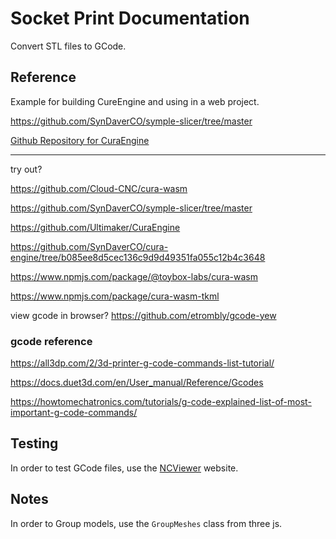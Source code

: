 # Socket Print Documentation

Convert STL files to GCode.

## Reference

Example for building CureEngine and using in a web project.

https://github.com/SynDaverCO/symple-slicer/tree/master

[Github Repository for CuraEngine](https://github.com/Ultimaker/CuraEngine)

---

try out?

https://github.com/Cloud-CNC/cura-wasm

https://github.com/SynDaverCO/symple-slicer/tree/master

https://github.com/Ultimaker/CuraEngine

https://github.com/SynDaverCO/cura-engine/tree/b085ee8d5cec136c9d9d49351fa055c12b4c3648

https://www.npmjs.com/package/@toybox-labs/cura-wasm

https://www.npmjs.com/package/cura-wasm-tkml

view gcode in browser? https://github.com/etrombly/gcode-yew

### gcode reference

https://all3dp.com/2/3d-printer-g-code-commands-list-tutorial/

https://docs.duet3d.com/en/User_manual/Reference/Gcodes

https://howtomechatronics.com/tutorials/g-code-explained-list-of-most-important-g-code-commands/

## Testing

In order to test GCode files, use the [NCViewer](https://ncviewer.com/) website.

## Notes

In order to Group models, use the `GroupMeshes` class from three js.